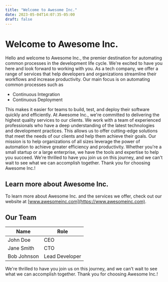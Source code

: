 ```yaml
---
title: "Welcome to Awesome Inc."
date: 2023-05-04T14:07:35-05:00
draft: false
---
```

# Welcome to Awesome Inc.

Hello and welcome to Awesome Inc., the premier destination for automating common 
processes in the development life cycle. We're excited to have you here and look
forward to working with you.
As a tech company, we offer a range of services that help developers and
organizations streamline their workflows and increase productivity. Our main
focus is on automating common processes such as

- Continuous Integration
- Continuous Deployment

This makes it easier for teams to build, test, and deploy
their software quickly and efficiently.
At Awesome Inc., we're committed to delivering the highest quality services to
our clients. We work with a team of experienced professionals who have a deep
understanding of the latest technologies and development practices.
This allows us to offer cutting-edge solutions that meet the needs of our
clients and help them achieve their goals.
Our mission is to help organizations of all sizes leverage the power of
automation to achieve greater efficiency and productivity. Whether you're a
small startup or a large enterprise, we have the tools and expertise to help
you succeed.
We're thrilled to have you join us on this journey, and we can't wait to see
what we can accomplish together. Thank you for choosing Awesome Inc.!

## Learn more about Awesome Inc.

To learn more about Awesome Inc. and the services we offer, check out our website at [www.awesomeinc.com](https://www.awesomeinc.com).

## Our Team

| Name        | Role           |
| ----------- | -------------- |
| John Doe    | CEO            |
| Jane Smith  | CTO            |
| Bob Johnson | Lead Developer |

We're thrilled to have you join us on this journey, and we can't wait to see what we can accomplish together. Thank you for choosing Awesome Inc.!
